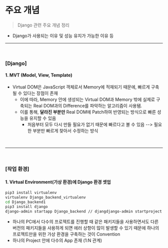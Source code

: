 # 주요 개념
> Django 관련 주요 개념 정리

* Django가 사용되는 이유 및 성능 유지가 가능한 이유 등

<hr>
<br>

### [Django]

#### 1. MVT (Model, View, Template)
* Virtual DOM은 JavaScript 객체로서 Memory에 적재되기 때문에, 빠르게 구축될 수 있다는 장점이 존재
  * 이에 따라, Memory 안에 생성되는 Virtual DOM과 Memory 밖에 실제로 구축되는 Real DOM과의 Difference를 파악하는 알고리즘이 사용됌.
  * 이를 통해, <strong>달라진 부분만</strong> Real DOM에 Patch하여 반영되는 방식으로 빠른 성능을 유지할 수 있음 
    * 처음부터 모두 다시 만들 필요가 없기 때문에 빠르다고 볼 수 있음 --> 필요한 부분만 빠르게 찾아서 수정하는 방식

<br>
<hr>
<br>

### [작업 환경]

#### 1. Virtual Environment(가상 환경)에 Django 환경 셋업
```sh
pip3 install virtualenv
virtualenv Django_backend_virtualenv
cd Django_backend1
pip3 install django
django-admin startapp Django_backend // djangdjango-admin startproject [projectName] or django-admin startapp [appName]
```
* 하나의 PC에서 다수의 프로젝트를 진행할 때 같은 패키지들을 사용하면서도 다른 버전의 패키지들을 사용하게 되면 에러 상항이 많이 발생할 수 있기 때문에 하나의 프로젝트만을 위한 가상 환경을 구축하는 것이 Convention
* 하나의 Project 안에 다수의 App 존재 (1:N 관계)
